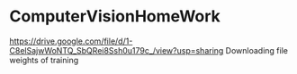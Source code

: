 # ComputerVisionHomeWork
https://drive.google.com/file/d/1-C8elSajwWoNTQ_SbQRei8Ssh0u179c_/view?usp=sharing
Downloading file weights of training

